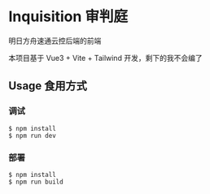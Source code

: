 # Inquisition 审判庭

明日方舟速通云控后端的前端

本项目基于 Vue3 + Vite + Tailwind 开发，剩下的我不会编了

## Usage 食用方式

### 调试

```
$ npm install
$ npm run dev
```

### 部署

```
$ npm install
$ npm run build
```
